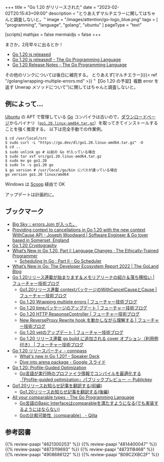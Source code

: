 +++
title = "Go 1.20 がリリースされた"
date =  "2023-02-02T20:15:43+09:00"
description = "とりあえずマルチエラーに関してはちゃんと調査しないと。"
image = "/images/attention/go-logo_blue.png"
tags  = [ "programming", "language", "golang", "ubuntu" ]
pageType = "text"

[scripts]
  mathjax = false
  mermaidjs = false
+++

まさか，2月早々に出るとか！

- [Go 1.20 is released](https://groups.google.com/g/golang-announce/c/QMK8IQALDvA)
- [Go 1.20 is released! - The Go Programming Language](https://go.dev/blog/go1.20)
- [Go 1.20 Release Notes - The Go Programming Language](https://go.dev/doc/go1.20)

その他のリンクについては後日に補完する。
とりあえず[マルチエラー]({{< ref "/golang/wrapping-multiple-errors.md" >}} "【Go 1.20 の予習】複数 error を返す Unwrap メソッドについて")に関してはちゃんと調査しないと。

## 例によって...

[Ubuntu] の APT で管理している [Go] コンパイラは古いので，[ダウンロードページ](https://go.dev/dl/ "Downloads - go.dev")からバイナリ（[`go1.20.linux-amd64.tar.gz`](https://go.dev/dl/go1.20.linux-amd64.tar.gz)）を取ってきてインストールすることを強く推奨する。
以下は完全手動での作業例。

```text
$ cd /usr/local/src
$ sudo curl -L "https://go.dev/dl/go1.20.linux-amd64.tar.gz" -O
$ cd ..
$ sudo unlink go # 以前の Go が入っている場合
$ sudo tar xvf src/go1.20.linux-amd64.tar.gz
$ sudo mv go go1.20
$ sudo ln -s go1.20 go
$ go version # /usr/local/go/bin にパスが通っている場合
go version go1.20 linux/amd64
```

Windows は [Scoop] 経由で OK

アップデートは計画的に。

## ブックマーク

- [Big Sky :: errors.Join が入った。](https://mattn.kaoriya.net/software/lang/go/20221001015441.htm)
- [Providing context to cancellations in Go 1.20 with the new context WithCause API - Joseph Woodward | Software Engineer & Go lover based in Somerset, England](https://josephwoodward.co.uk/2023/01/context-cancellation-cause-with-cancel-cause)
- [Go 1.20 Cryptography](https://words.filippo.io/dispatches/go-1-20-cryptography/)
- [What’s New in Go 1.20, Part I: Language Changes · The Ethically-Trained Programmer](https://blog.carlmjohnson.net/post/2023/golang-120-language-changes/)
  - [Scheduling In Go : Part II - Go Scheduler](https://www.ardanlabs.com/blog/2018/08/scheduling-in-go-part2.html)
- [What’s New in Go: The Developer Ecosystem Report 2022 | The GoLand Blog](https://blog.jetbrains.com/go/2023/01/17/what-s-new-in-go-the-developer-ecosystem-report-2022/)
- [Go 1.20リリース連載が始まります＆メモリアリーナの紹介＆落ち穂拾い | フューチャー技術ブログ](https://future-architect.github.io/articles/20230123a/)
  - [Go1.20リリース連載 contextパッケージのWithCancelCauseとCause | フューチャー技術ブログ](https://future-architect.github.io/articles/20230125a/)
  - [Go 1.20 Wrapping multiple errors | フューチャー技術ブログ](https://future-architect.github.io/articles/20230126a/)
  - [Go 1.20 timeパッケージのアップデート | フューチャー技術ブログ](https://future-architect.github.io/articles/20230127a/)
  - [Go 1.20 HTTP ResponseController | フューチャー技術ブログ](https://future-architect.github.io/articles/20230128a/)
  - [New ReverseProxy Rewrite hook を動かしながら理解する | フューチャー技術ブログ](https://future-architect.github.io/articles/20230131a/)
  - [Go 1.20 vetのアップデート | フューチャー技術ブログ](https://future-architect.github.io/articles/20230202a/)
  - [Go 1.20 リリース連載 go build に追加される cover オプション（利用例付き） | フューチャー技術ブログ](https://future-architect.github.io/articles/20230203a/)
- [Go 1.20 リリースパーティ - connpass](https://gocon.connpass.com/event/273096/)
  - [What's new in Go 1.20? - Speaker Deck](https://speakerdeck.com/syumai/whats-new-in-go-1-dot-20)
  - [Dive into arena package - Google スライド](https://docs.google.com/presentation/d/1Ip6znswfmJSILjoMULMj4nFZEpukOzO9JSFLPgVRad0/mobilepresent#slide=id.p)
- [Go 1.20: Profile-Guided Optimization](https://zenn.dev/mjhd/articles/a09cb5905b7848)
  - [Go言語が実行時のプロファイラ情報でコンパイルを最適化する「Profile-guided optimization」パブリックプレビュー － Publickey](https://www.publickey1.jp/blog/23/goprofile-guided_optimization.html)
- [Go1.20リリースお知らせ記事を翻訳する(前編)](https://zenn.dev/nii/articles/read-go-1-20-release-article)
  - [Go1.20リリースお知らせ記事を翻訳する(後編)](https://zenn.dev/nii/articles/read-go-1-20-release-article2)
- [All your comparable types - The Go Programming Language](https://go.dev/blog/comparable)
  - [Go言語のBasic Interfaceはcomparableを満たすようになる(でも実装するようにはならない)](https://zenn.dev/nobishii/articles/basic-interface-is-comparable)
  - [Goの比較可能性（comparable） - Qiita](https://qiita.com/tenntenn/items/e15cc0c54b3bbfddb04e)

[Go]: https://go.dev/
[Ubuntu]: https://www.ubuntu.com/ "The leading operating system for PCs, IoT devices, servers and the cloud | Ubuntu"
[Scoop]: https://scoop.sh/

## 参考図書

{{% review-paapi "4621300253" %}} <!-- プログラミング言語Go -->
{{% review-paapi "4814400047" %}} <!-- 初めてのGo言語 -->
{{% review-paapi "4873119693" %}} <!-- 実用 Go 言語 -->
{{% review-paapi "4873118468" %}} <!-- Go言語による並行処理 -->
{{% review-paapi "4908686122" %}} <!-- Goならわかるシステムプログラミング 第2版 -->
{{% review-paapi "B09C2XBC2F" %}} <!-- Golang Tシャツ -->
